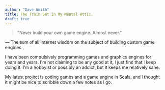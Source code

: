 ```yaml
---
author: "Dave Smith"
title: The Train Set in My Mental Attic.
draft: true
---
```


> "Never build your own game engine. Almost never."

— The sum of all internet wisdom on the subject of building custom game engines.

I have been compulsively programming games and graphics engines for years and years. I'm not claiming to be any good at it, I just find that I keep doing it. I'm a hobbyist or possibly an addict, but it keeps me relatively sane.

My latest project is coding games and a game engine in Scala, and I thought it might be nice to scribble down a few notes as I go.
